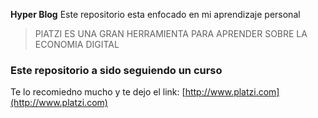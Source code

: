 **Hyper Blog**
Este repositorio esta enfocado en mi aprendizaje personal
> PlATZI ES UNA GRAN HERRAMIENTA PARA APRENDER SOBRE LA ECONOMIA DIGITAL
### Este repositorio a sido seguiendo un curso
Te lo recomiedno mucho y te dejo el link:
[http://www.platzi.com](http://www.platzi.com)
